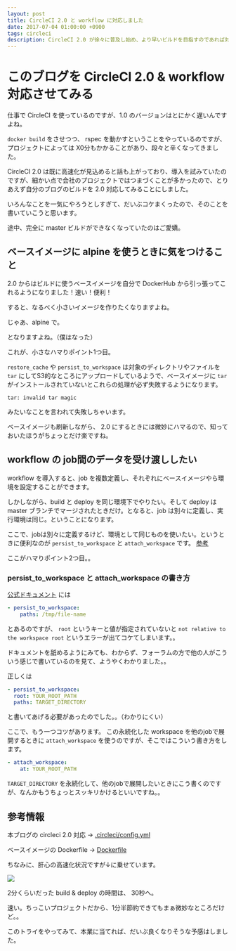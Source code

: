 ```yaml
---
layout: post
title: CircleCI 2.0 と workflow に対応しました
date: 2017-07-04 01:00:00 +0900
tags: circleci
description: CircleCI 2.0 が徐々に普及し始め、より早いビルドを目指すのであれば対応が必須になってきました。合わせて先日リリースされた workflow。ちょっと謎だったので、実際に触ってみました。
---
```


# このブログを CircleCI 2.0 & workflow 対応させてみる

仕事で CircleCI を使っているのですが、1.0 のバージョンはとにかく遅いんですよね。

`docker build` をさせつつ、 rspec を動かすということをやっているのですが、プロジェクトによっては X0分もかかることがあり、段々と辛くなってきました。

CircleCI 2.0 は既に高速化が見込めると話も上がっており、導入を試みていたのですが、細かい点で会社のプロジェクトではつまづくことが多かったので、とりあえず自分のブログのビルドを 2.0 対応してみることにしました。

いろんなことを一気にやろうとしすぎて、だいぶコケまくったので、そのことを書いていこうと思います。

途中、完全に master ビルドができなくなっていたのはご愛嬌。

## ベースイメージに alpine を使うときに気をつけること

2.0 からはビルドに使うベースイメージを自分で DockerHub から引っ張ってこれるようになりました！速い！便利！

すると、なるべく小さいイメージを作りたくなりますよね。


じゃあ、alpine で。


となりますよね。（僕はなった）

これが、小さなハマりポイント1つ目。

`restore_cache` や `persist_to_workspace` は対象のディレクトリやファイルを `tar` にしてS3的なところにアップロードしているようで、ベースイメージに `tar` がインストールされていないとこれらの処理が必ず失敗するようになります。

```
tar: invalid tar magic
```

みたいなことを言われて失敗しちゃいます。

ベースイメージも刷新しながら、 2.0 にするときには微妙にハマるので、知っておいたほうがちょっとだけ楽ですね。

## workflow の job間のデータを受け渡ししたい

workflow を導入すると、job を複数定義し、それぞれにベースイメージやら環境を設定することができます。

しかしながら、build と deploy を同じ環境下でやりたい。そして deploy は master ブランチでマージされたときだけ。となると、job は別々に定義し、実行環境は同じ。ということになります。

ここで、jobは別々に定義するけど、環境として同じものを使いたい。というときに便利なのが `persist_to_workspace` と `attach_workspace` です。 [参考](https://circleci.com/docs/2.0/configuration-reference/#persist_to_workspace)

ここがハマりポイント2つ目。。

### persist_to_workspace と attach_workspace の書き方

[公式ドキュメント](https://circleci.com/docs/2.0/configuration-reference/#persist_to_workspace) には

```yml
- persist_to_workspace:
    paths: /tmp/file-name
```

とあるのですが、 `root` というキーと値が指定されていないと `not relative to the workspace root` というエラーが出てコケてしまいます。。

ドキュメントを舐めるようにみても、わからず、フォーラムの方で他の人がこういう感じで書いているのを見て、ようやくわかりました。。

正しくは

```yml
- persist_to_workspace:
  root: YOUR_ROOT_PATH
  paths: TARGET_DIRECTORY
```

と書いてあげる必要があったのでした。。（わかりにくい）

ここで、もう一つコツがあります。 この永続化した workspace を他のjobで展開するときに `attach_workspace` を使うのですが、そこではこういう書き方をします。

```yml
- attach_workspace:
    at: YOUR_ROOT_PATH
```

`TARGET_DIRECTORY` を永続化して、他のjobで展開したいときにこう書くのですが、なんかもうちょっとスッキリかけるといいですね。。


## 参考情報

本ブログの circleci 2.0 対応 → [.circleci/config.yml](https://github.com/tanukiti1987/blog/blob/master/.circleci/config.yml)

ベースイメージの Dockerfile → [Dockerfile](https://github.com/tanukiti1987/dockerfiles/blob/master/blog-base/Dockerfile)

ちなみに、肝心の高速化状況ですが↓に乗せています。

![](https://skim.milk200.cc/2017/07/speed.png)

2分くらいだった build & deploy の時間は、 30秒へ。

速い。ちっこいプロジェクトだから、1分半節約できてもまぁ微妙なところだけど。。

このトライをやってみて、本業に当てれば、だいぶ良くなりそうな予感はしました。
